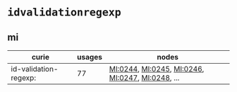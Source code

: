 # `idvalidationregexp`

## mi

| curie                 |   usages | nodes                                                                                                                                                                                                                                                              |
|-----------------------|----------|--------------------------------------------------------------------------------------------------------------------------------------------------------------------------------------------------------------------------------------------------------------------|
| id-validation-regexp: |       77 | [MI:0244](http://purl.obolibrary.org/obo/MI_0244), [MI:0245](http://purl.obolibrary.org/obo/MI_0245), [MI:0246](http://purl.obolibrary.org/obo/MI_0246), [MI:0247](http://purl.obolibrary.org/obo/MI_0247), [MI:0248](http://purl.obolibrary.org/obo/MI_0248), ... |

